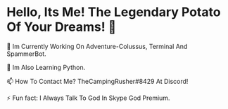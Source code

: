 # Hello, Its Me! The Legendary Potato Of Your Dreams! 👋

🔭 Im Currently Working On Adventure-Colussus, Terminal And SpammerBot.

🌱 Im Also Learning Python.

📫 How To Contact Me? TheCampingRusher#8429 At Discord!

⚡ Fun fact: I Always Talk To God In Skype God Premium.
